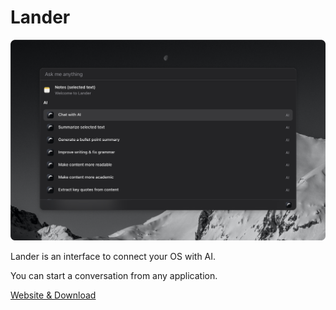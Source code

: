 # Lander

![image](./static/lander-command-overview.png)

Lander is an interface to connect your OS with AI.

You can start a conversation from any application.

[Website & Download](https://lander1.ai)
